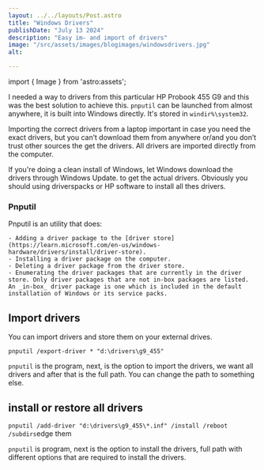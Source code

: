 ```yaml
---
layout: ../../layouts/Post.astro
title: "Windows Drivers"
publishDate: "July 13 2024"
description: "Easy im- and import of drivers"
image: "/src/assets/images/blogimages/windowsdrivers.jpg"
alt: 

---
```


import { Image } from 'astro:assets';

I needed a way to drivers from this particular HP Probook 455 G9 and this was the best solution to achieve this. `pnputil` can be launched from almost anywhere, it is built into Windows directly. It's stored in ```windir%\system32```.

Importing the correct drivers from a laptop important in case you need the exact drivers, but you can’t download them from anywhere or/and you don’t trust other sources the get the drivers. All drivers are imported directly from the computer.

If you're doing a clean install of Windows, let Windows download the drivers through Windows Update. to get the actual drivers.
Obviously you should using driverspacks or HP software to install all thes drivers.

### Pnputil

Pnputil is an utility that does:

```
- Adding a driver package to the [driver store](https://learn.microsoft.com/en-us/windows-hardware/drivers/install/driver-store).
- Installing a driver package on the computer.
- Deleting a driver package from the driver store.
- Enumerating the driver packages that are currently in the driver store. Only driver packages that are not in-box packages are listed. An _in-box_ driver package is one which is included in the default installation of Windows or its service packs.
```

## Import drivers

You can import drivers and store them on your external drives.

`pnputil /export-driver * "d:\drivers\g9_455"`

`pnputil` is the program, next, is the option to import the drivers, we want all drivers and after that is the full path. You can change the path to something else.

## install or restore all drivers

`pnputil /add-driver "d:\drivers\g9_455\*.inf" /install /reboot /subdirs`edge them

`pnputil` is program, next is the option to install the drivers, full path with different options that are required to install the drivers.